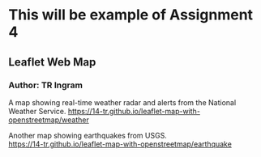 # This will be example of Assignment 4
## Leaflet Web Map
### Author: TR Ingram

A map showing real-time weather radar and alerts from the National Weather Service.
 <https://14-tr.github.io/leaflet-map-with-openstreetmap/weather>
 
Another map showing earthquakes from USGS.   
<https://14-tr.github.io/leaflet-map-with-openstreetmap/earthquake>
